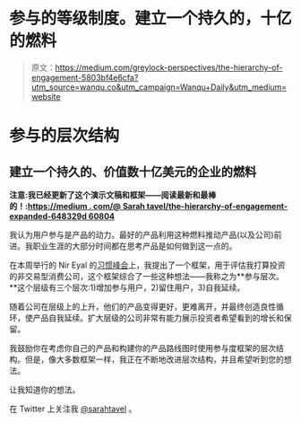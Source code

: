 # 参与的等级制度。建立一个持久的，十亿的燃料

> 原文：<https://medium.com/greylock-perspectives/the-hierarchy-of-engagement-5803bf4e6cfa?utm_source=wanqu.co&utm_campaign=Wanqu+Daily&utm_medium=website>

# 参与的层次结构

## 建立一个持久的、价值数十亿美元的企业的燃料

**注意:我已经更新了这个演示文稿和框架——阅读最新和最棒的！:**[**https://medium . com/@ Sarah tavel/the-hierarchy-of-engagement-expanded-648329d 60804**](https://medium.com/@sarahtavel/the-hierarchy-of-engagement-expanded-648329d60804)

我认为用户参与是产品的动力。最好的产品利用这种燃料推动产品(以及公司)前进。我职业生涯的大部分时间都在思考产品是如何做到这一点的。

在本周举行的 Nir Eyal 的[习惯峰会](http://habitsummit.com/)上，我提出了一个框架，用于评估我打算投资的非交易型消费公司，这个框架综合了一些这种想法——我称之为**参与层次。**这个层级有三个层次:1)增加参与用户，2)留住用户，3)自我延续。

随着公司在层级上的上升，他们的产品变得更好，更难离开，并最终创造良性循环，使产品自我延续。扩大层级的公司非常有能力展示投资者希望看到的增长和保留。

我鼓励你在考虑你自己的产品和构建你的产品路线图时使用参与度框架的层次结构。但是，像大多数框架一样，我正在不断地改进层次结构，并且希望听到您的想法。

让我知道你的想法。































































































在 Twitter 上关注我 [@sarahtavel](http://www.twitter.com/sarahtavel) 。





























































































